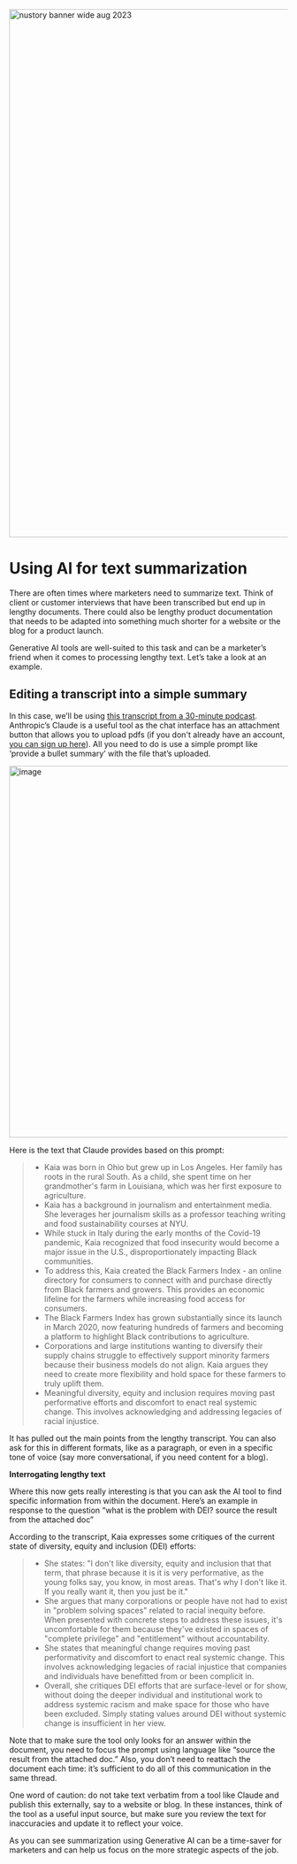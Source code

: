 <img width="955" alt="nustory banner wide aug 2023" src="https://github.com/CagedEther/Nustory/assets/142103717/f69e44ae-0723-41e6-9731-957da2a1f933">

# **Using AI for text summarization**

There are often times where marketers need to summarize text. Think of client or customer interviews that have been transcribed but end up in lengthy documents. There could also be lengthy product documentation that needs to be adapted into something much shorter for a website or the blog for a product launch. 

Generative AI tools are well-suited to this task and can be a marketer’s friend when it comes to processing lengthy text. Let’s take a look at an example. 

## **Editing a transcript into a simple summary** 

In this case, we’ll be using [this transcript from a 30-minute podcast](https://github.com/CagedEther/Nustory/blob/main/b%20schooled%20kaia%20transcript.pdf). Anthropic’s Claude is a useful tool as the chat interface has an attachment button that allows you to upload pdfs (if you don't already have an account, [you can sign up here](https://claude.ai/)). All you need to do is use a simple prompt like ‘provide a bullet summary’ with the file that’s uploaded. 

<img width="672" alt="image" src="https://github.com/CagedEther/Nustory/assets/142103717/6d96bc22-591e-45a3-9058-afe5d70192c2">

Here is the text that Claude provides based on this prompt: 

>- Kaia was born in Ohio but grew up in Los Angeles. Her family has roots in the rural South. As a child, she spent time on her grandmother's farm in Louisiana, which was her first exposure to agriculture.
>- Kaia has a background in journalism and entertainment media. She leverages her journalism skills as a professor teaching writing and food sustainability courses at NYU.
>- While stuck in Italy during the early months of the Covid-19 pandemic, Kaia recognized that food insecurity would become a major issue in the U.S., disproportionately impacting Black communities.
>- To address this, Kaia created the Black Farmers Index - an online directory for consumers to connect with and purchase directly from Black farmers and growers. This provides an economic lifeline for the farmers while increasing food access for consumers.
>- The Black Farmers Index has grown substantially since its launch in March 2020, now featuring hundreds of farmers and becoming a platform to highlight Black contributions to agriculture.
>- Corporations and large institutions wanting to diversify their supply chains struggle to effectively support minority farmers because their business models do not align. Kaia argues they need to create more flexibility and hold space for these farmers to truly uplift them.
>- Meaningful diversity, equity and inclusion requires moving past performative efforts and discomfort to enact real systemic change. This involves acknowledging and addressing legacies of racial injustice.

It has pulled out the main points from the lengthy transcript. You can also ask for this in different formats, like as a paragraph, or even in a specific tone of voice (say more conversational, if you need content for a blog). 

**Interrogating lengthy text** 

Where this now gets really interesting is that you can ask the AI tool to find specific information from within the document. Here’s an example in response to the question “what is the problem with DEI? source the result from the attached doc”

According to the transcript, Kaia expresses some critiques of the current state of diversity, equity and inclusion (DEI) efforts:

>- She states: "I don't like diversity, equity and inclusion that that term, that phrase because it is it is very performative, as the young folks say, you know, in most areas. That's why I don't like it. If you really want it, then you just be it."
>- She argues that many corporations or people have not had to exist in "problem solving spaces" related to racial inequity before. When presented with concrete steps to address these issues, it's uncomfortable for them because they've existed in spaces of "complete privilege" and "entitlement" without accountability.
>- She states that meaningful change requires moving past performativity and discomfort to enact real systemic change. This involves acknowledging legacies of racial injustice that companies and individuals have benefitted from or been complicit in.
>- Overall, she critiques DEI efforts that are surface-level or for show, without doing the deeper individual and institutional work to address systemic racism and make space for those who have been excluded. Simply stating values around DEI without systemic change is insufficient in her view.

Note that to make sure the tool only looks for an answer within the document, you need to focus the prompt using language like “source the result from the attached doc.” Also, you don’t need to reattach the document each time: it’s sufficient to do all of this communication in the same thread. 

One word of caution: do not take text verbatim from a tool like Claude and publish this externally, say to a website or blog. In these instances, think of the tool as a useful input source, but make sure you review the text for inaccuracies and update it to reflect your voice. 

As you can see summarization using Generative AI can be a time-saver for marketers and can help us focus on the more strategic aspects of the job.

